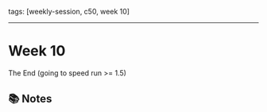 
tags: [weekly-session, c50, week 10] 

---

# Week 10

The End (going to speed run >= 1.5)

## 📚 Notes

